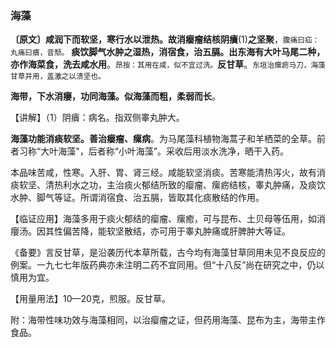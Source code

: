 ### 海藻

**〔原文〕咸润下而软坚，寒行水以泄热。故消瘿瘤结核阴㿉**(1)**之坚聚**，<small>腹痛曰疝：丸痛曰㿉，音颓。</small> **痰饮脚气水肿之湿热，消宿食，治五膈。出东海有大叶马尾二种，亦作海菜食，洗去咸水用**。<small>昂按：其用在咸，似不宜过洗。</small>**反甘草**。<small>东垣治瘰疬马刀，海藻甘草并用，盖激之以溃坚也。</small>

**海带，下水消癭，功同海藻。似海藻而粗，柔弱而长**。

【讲解】（1）阴㿉：病名。指双侧睾丸肿大。

**海藻功能消痰软坚。善治瘿瘤、瘰病**。为马尾藻科植物海蒿子和羊栖菜的全草。前者习称“大叶海藻"，后者称“小叶海藻”。采收后用淡水洗净，晒干入药。

本品味苦咸，性寒。入肝、胃、肾三经。咸能软坚消痰。苦寒能清热泻火，故有消痰软坚、清热利水之功，主治痰火郁结所致的瘿瘤、瘰疬结核，睾丸肿痛，及痰饮水肿、脚气等证。所谓消宿食、治五膈，皆取其化痰散结的作用。

【临证应用】海藻多用于痰火郁结的瘿瘤、瘰癒，可与昆布、土贝母等伍用，如消癭汤。因其性偏苦降，能软坚散结，亦可用于睾丸肿痛或肝脾肿大等证。

《备要》言反甘草，是沿袭历代本草所载，古今均有海藻甘草同用未见不良反应的例案。一九七七年版药典亦未注明二药不宜同用。但“十八反”尚在研究之中，仍以慎用为宜。

【用量用法】10—20克，煎服。反甘草。

附：海带性味功效与海藻相同，以治瘿瘤之证，但药用海藻、昆布为主，海带主作食品。
